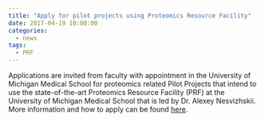 ```yaml
---
title: "Apply for pilot projects using Proteomics Resource Facility"
date: 2017-04-19 10:00:00
categories:
  - news
tags:
  - PRF
---
```


Applications are invited from faculty with appointment in the University of
Michigan Medical School for proteomics related Pilot Projects that intend to use
the state-of-the-art Proteomics Resource Facility (PRF) at the University of
Michigan Medical School that is led by Dr. Alexey Nesvizhskii. More information
and how to apply can be found
[here](https://umms.infoready4.com/#competitionDetail/1759277). 
